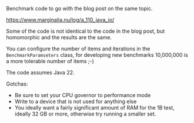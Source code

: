 Benchmark code to go with the blog post on the same topic. 

https://www.marginalia.nu/log/a_110_java_io/

Some of the code is not identical to the code in the blog post, but homomorphic and
the results are the same. 

You can configure the number of items and iterations in the `BenchmarkParamseters` class,
for developing new benchmarks 10,000,000 is a more tolerable number of items ;-)

The code assumes Java 22.

Gotchas: 

* Be sure to set your CPU governor to performance mode
* Write to a device that is not used for anything else 
* You ideally want a fairly significant amount of RAM for the 1B test, ideally 32 GB or more, 
  otherwise try running a smaller set.